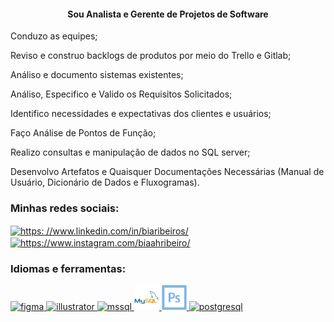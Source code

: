 


<h4 align="center"> Sou Analista e Gerente de Projetos de Software</h4>
<div>
 <p> Conduzo as equipes;<p>
  Reviso e construo backlogs de produtos por meio do Trello e Gitlab;<p>
Análiso e documento sistemas existentes; <p>
Análiso, Especifico e Valido os Requisitos Solicitados;<p>
Identifico necessidades e expectativas dos clientes e usuários; <p>
Faço Análise de Pontos de Função; <p>
Realizo consultas e manipulação de dados no SQL server;<p>
Desenvolvo Artefatos e Quaisquer Documentações Necessárias (Manual de Usuário, Dicionário de Dados e Fluxogramas).</div>
<h3 align="left">Minhas redes sociais:</h3>
<p align="left">
<a href="https://linkedin.com/in/https://www.linkedin.com/in/biaribeiros/" target="blank"><img align ="center" src="https://raw.githubusercontent.com/rahuldkjain/github-profile-readme-generator/master/src/images/icons/Social/linked-in-alt.svg" alt="https: //www.linkedin.com/in/biaribeiros/" height="30" width="40" /></a>
<a href="https://www.instagram.com/biaahribeiro/" target="blank"><img align="center" src="https://raw.githubusercontent. com/rahuldkjain/github-profile-readme-generator/master/src/images/icons/Social/instagram.svg" alt="https://www.instagram.com/biaahribeiro/" height="30" width=" 40" /></a>
</p>

<h3 align="left">Idiomas e ferramentas:</h3>
<p align="left"> <a href="https://www.figma.com/" target="_blank" rel="noreferrer"> <img src="https://www.vectorlogo.zone/ logos/figma/figma-icon.svg" alt="figma" width="40" height="40"/> </a> <a href="https://www.adobe.com/in/products/ illustrator.html" target="_blank" rel="noreferrer"> <img src="https://www.vectorlogo.zone/logos/adobe_illustrator/adobe_illustrator-icon.svg" alt="illustrator" width="40" height="40"/> </a> <a href="https://www.microsoft.com/en-us/sql-server" target="_blank" rel="noreferrer"> <img src=" https://www.svgrepo.com/show/303229/microsoft-sql-server-logo.svg" alt="mssql" width="40" height="40"/> </a> <a href="https://www. mysql.com/" target="_blank" rel="noreferrer"> <img src="https://raw.githubusercontent.com/devicons/devicon/master/icons/mysql/mysql-original-wordmark.svg" alt ="mysql" width="40" height="40"/> </a> <a href="https://www.photoshop.com/en" target="_blank" rel="noreferrer"> <img src="https://raw.githubusercontent.com/devicons/devicon/master/icons/photoshop/photoshop-line.svg" alt="photoshop" width="40" height="40"/> </a> <a href="https://www.postgresql.org" target="_blank" rel="noreferrer"> <img src="" alt="postgresql" width="40" height="40"/> </a> </p>
